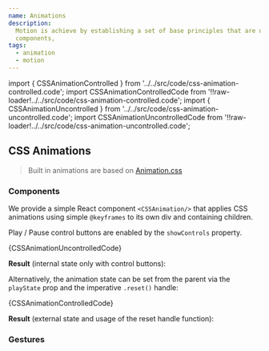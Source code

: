 ```yaml
---
name: Animations
description:
  Motion is achieve by establishing a set of base principles that are used in
  components,
tags:
  - animation
  - motion
---
```


<!-- CODE IMPORTS -->

<!-- prettier-ignore -->
import { CSSAnimationControlled } from '../../src/code/css-animation-controlled.code';
import CSSAnimationControlledCode from '!!raw-loader!../../src/code/css-animation-controlled.code';
import { CSSAnimationUncontrolled } from '../../src/code/css-animation-uncontrolled.code';
import CSSAnimationUncontrolledCode from '!!raw-loader!../../src/code/css-animation-uncontrolled.code';

<!-- END CODE IMPORTS -->

<DocHeader props={props}/>

## CSS Animations

> Built in animations are based on [Animation.css](https://animate.style/)

### Components

We provide a simple React component `<CSSAnimation/>` that applies CSS
animations using simple `@keyframes` to its own div and containing children.

Play / Pause control buttons are enabled by the `showControls` property.

<CodeBlock>{CSSAnimationUncontrolledCode}</CodeBlock>

**Result** (internal state only with control buttons):

<ThemeWrapper>
  <CSSAnimationUncontrolled />
</ThemeWrapper>

Alternatively, the animation state can be set from the parent via the
`playState` prop and the imperative `.reset()` handle:

<CodeBlock>{CSSAnimationControlledCode}</CodeBlock>

**Result** (external state and usage of the reset handle function):

<ThemeWrapper>
  <CSSAnimationControlled />
</ThemeWrapper>

### Gestures
